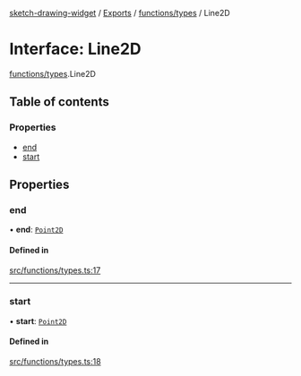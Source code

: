 [sketch-drawing-widget](../README.md) / [Exports](../modules.md) / [functions/types](../modules/functions_types.md) / Line2D

# Interface: Line2D

[functions/types](../modules/functions_types.md).Line2D

## Table of contents

### Properties

-   [end](functions_types.Line2D.md#end)
-   [start](functions_types.Line2D.md#start)

## Properties

### end

• **end**: [`Point2D`](functions_types.Point2D.md)

#### Defined in

[src/functions/types.ts:17](https://github.com/miksrv/sketch-drawing-widget/blob/c680a9e/src/functions/types.ts#L17)

---

### start

• **start**: [`Point2D`](functions_types.Point2D.md)

#### Defined in

[src/functions/types.ts:18](https://github.com/miksrv/sketch-drawing-widget/blob/c680a9e/src/functions/types.ts#L18)
